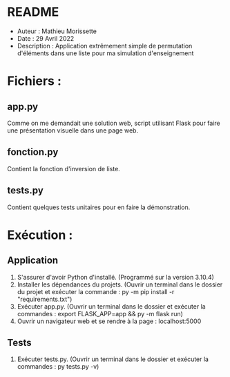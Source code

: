 # README
- Auteur : Mathieu Morissette
- Date : 29 Avril 2022
- Description : Application extrêmement simple de permutation d'éléments dans une liste pour ma simulation d'enseignement

# Fichiers :
## app.py
Comme on me demandait une solution web, script utilisant Flask pour faire une présentation visuelle dans une page web.
## fonction.py
Contient la fonction d'inversion de liste.
## tests.py
Contient quelques tests unitaires pour en faire la démonstration.

# Exécution :
## Application
1. S'assurer d'avoir Python d'installé. (Programmé sur la version 3.10.4)
2. Installer les dépendances du projets. (Ouvrir un terminal dans le dossier du projet et exécuter la commande : py -m pip install -r "requirements.txt")
3. Exécuter app.py. (Ouvrir un terminal dans le dossier et exécuter la commandes : export FLASK_APP=app && py -m flask run)
4. Ouvrir un navigateur web et se rendre à la page : localhost:5000
## Tests
1. Exécuter tests.py. (Ouvrir un terminal dans le dossier et exécuter la commandes : py tests.py -v)

